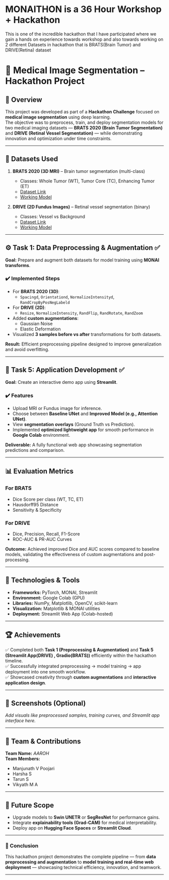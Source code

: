 # MONAITHON is a 36 Hour Workshop + Hackathon
This is one of the incredible hackathon that I have participated where we gain a hands on experience towards workshop and also towards working on 2 different Datasets in hackathon that is BRATS(Brain Tumor) and DRIVE(Retina) dataset

# 🧠 Medical Image Segmentation – Hackathon Project  

## 🚀 Overview  
This project was developed as part of a **Hackathon Challenge** focused on **medical image segmentation** using deep learning.  
The objective was to preprocess, train, and deploy segmentation models for two medical imaging datasets — **BRATS 2020 (Brain Tumor Segmentation)** and **DRIVE (Retinal Vessel Segmentation)** — while demonstrating innovation and optimization under time constraints.  

---

## 🧩 Datasets Used  
1. **BRATS 2020 (3D MRI)** – Brain tumor segmentation (multi-class)  
   - Classes: Whole Tumor (WT), Tumor Core (TC), Enhancing Tumor (ET)  
   - [Dataset Link](https://www.kaggle.com/datasets/awsaf49/brats20-dataset-training-validation)
   - [Working Model](https://a342e9653191a704dd.gradio.live)

2. **DRIVE (2D Fundus Images)** – Retinal vessel segmentation (binary)  
   - Classes: Vessel vs Background  
   - [Dataset Link](https://www.kaggle.com/datasets/andrewmvd/drive-digital-retinal-images-for-vessel-extraction)
   - [Working Model](https://8501-gpu-t4-s-31tc5eq1udare-c.asia-southeast1-0.prod.colab.dev)

---

## ⚙️ Task 1: Data Preprocessing & Augmentation ✅  
**Goal:** Prepare and augment both datasets for model training using **MONAI transforms**.  

### ✔️ Implemented Steps  
- For **BRATS 2020 (3D)**:  
  - `Spacingd`, `Orientationd`, `NormalizeIntensityd`, `RandCropByPosNegLabeld`  
- For **DRIVE (2D)**:  
  - `Resize`, `NormalizeIntensity`, `RandFlip`, `RandRotate`, `RandZoom`  
- Added **custom augmentations**:  
  - Gaussian Noise  
  - Elastic Deformation  
- Visualized **3 samples before vs after** transformations for both datasets.  

**Result:** Efficient preprocessing pipeline designed to improve generalization and avoid overfitting.

---

## 🧠 Task 5: Application Development ✅  
**Goal:** Create an interactive demo app using **Streamlit**.  

### ✔️ Features  
- Upload MRI or Fundus image for inference.  
- Choose between **Baseline UNet** and **Improved Model (e.g., Attention UNet)**.  
- View **segmentation overlays** (Ground Truth vs Prediction).  
- Implemented **optimized lightweight app** for smooth performance in **Google Colab** environment.  

**Deliverable:** A fully functional web app showcasing segmentation predictions and comparison.  

---

## 📊 Evaluation Metrics  
### For BRATS  
- Dice Score per class (WT, TC, ET)  
- Hausdorff95 Distance  
- Sensitivity & Specificity  

### For DRIVE  
- Dice, Precision, Recall, F1-Score  
- ROC-AUC & PR-AUC Curves  

**Outcome:** Achieved improved Dice and AUC scores compared to baseline models, validating the effectiveness of custom augmentations and post-processing.

---

## 🧩 Technologies & Tools  
- **Frameworks:** PyTorch, MONAI, Streamlit  
- **Environment:** Google Colab (GPU)  
- **Libraries:** NumPy, Matplotlib, OpenCV, scikit-learn  
- **Visualization:** Matplotlib & MONAI utilities  
- **Deployment:** Streamlit Web App (Colab-hosted)  

---

## 🏆 Achievements  
✅ Completed both **Task 1 (Preprocessing & Augmentation)** and **Task 5 (Streamlit App(DRIVE) , Gradio(BRATS))** efficiently within the hackathon timeline.  
✅ Successfully integrated preprocessing → model training → app deployment into one smooth workflow.  
✅ Showcased creativity through **custom augmentations** and **interactive application design**.  

---

## 📸 Screenshots (Optional)
_Add visuals like preprocessed samples, training curves, and Streamlit app interface here._

---

## 👥 Team & Contributions  
**Team Name:** *AAROH*  
**Team Members:**  
- Manjunath V Poojari 
- Harsha S 
- Tarun S
- Vikyath M A 

---

## 🧭 Future Scope  
- Upgrade models to **Swin UNETR** or **SegResNet** for performance gains.  
- Integrate **explainability tools (Grad-CAM)** for medical interpretability.  
- Deploy app on **Hugging Face Spaces** or **Streamlit Cloud**.  

---

### 🏁 Conclusion  
This hackathon project demonstrates the complete pipeline — from **data preprocessing and augmentation** to **model training and real-time web deployment** — showcasing technical efficiency, innovation, and teamwork.

---

